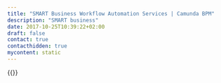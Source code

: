 ```yaml
---
title: "SMART Business Workflow Automation Services | Camunda BPM"
description: "SMART business"
date: 2017-10-25T10:39:22+02:00
draft: false
contact: true
contacthidden: true
mycontent: static
---
```

{{<partner-single
company="SMART business"
type="si"
website="http://smart-it.com"
countrycode="UA"
city="Kyiv"
description="SMART business — your technology partner.SMART business provides consulting, development, training and support in ERP, CRM, BPMS, advanced analytics, and cloud Microsoft solutions.During 10 years we have been providing digital transformations support for more than 600 customers in 60 countries"
siregion="emea,emea"
level="basic"
logo="//images.ctfassets.net/vpidbgnakfvf/6WP7TECnzN4PldYSXjnsXY/c2228aeb33a09dca87a2b589ba93b957/smart_business_logo.png">}}